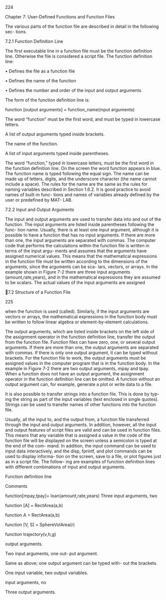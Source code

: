 224

Chapter 7: User-Defined Functions and Function Files

The various parts of the function file are described in detail in the following sec-
tions.

7.2.1 Function Definition Line

The first executable line in a function file must be the function definition line.
Otherwise the file is considered a script file. The function definition line:

• Defines the file as a function file

• Defines the name of the function

• Defines the number and order of the input and output arguments

The form of the function definition line is:

function [output arguments] = function_name(input arguments)

The word “function”
must be the first word,
and must be typed in
lowercase letters.

A list of output
arguments typed
inside brackets.

The name of
the function.

A list of input
arguments typed
inside parentheses.

The  word  “function,”  typed in  lowercase  letters,  must  be  the  first  word  in
the  function  definition  line.  On  the  screen  the  word  function  appears  in  blue.
The function name is typed following the equal sign. The name can be made up
of  letters,  digits,  and  the  underscore  character  (the  name  cannot  include  a
space).  The  rules  for  the  name  are  the  same  as  the  rules  for  naming  variables
described in Section 1.6.2. It is good practice to avoid names of built-in func-
tions and names of variables already defined by the user or predefined by MAT-
LAB.

7.2.2 Input and Output Arguments

The input and output arguments are used to transfer data into and out of the
function. The input arguments are listed inside parentheses following the func-
tion name. Usually, there is at least one input argument, although it is possible
to have a function that has no input arguments. If there are more than one, the
input arguments are separated with commas. The computer code that performs
the  calculations  within  the  function  file  is  written  in  terms  of  the  input  argu-
ments  and  assumes  that  the  arguments  have  assigned  numerical  values.  This
means  that  the  mathematical  expressions  in  the  function  file  must  be  written
according to the dimensions of the arguments, since the arguments can be sca-
lars, vectors, or arrays. In the example shown in Figure 7-2 there are three input
arguments (amount,rate,years), and in the mathematical expressions they
are assumed to be scalars. The actual values of the input arguments are assigned

7.2 Structure of a Function File

225

when the function is used (called). Similarly, if the input arguments are vectors
or arrays, the mathematical expressions in the function body must be written to
follow linear algebra or element-by-element calculations.

The output arguments, which are listed inside brackets on the left side of the
assignment operator in the function definition line, transfer the output from the
function file. Function files can have zero, one, or several output arguments. If
there are more than one, the output arguments are separated with commas. If
there  is  only  one  output  argument,  it  can  be  typed  without  brackets.  For  the
function file to work, the output arguments must be assigned values in the
computer program that is in the function body. In the example in Figure 7-2
there  are  two  output  arguments,  mpay  and  tpay.  When  a  function  does  not
have  an  output  argument,  the  assignment  operator  in  the  function  definition
line can be omitted. A function without an output argument can, for example,
generate a plot or write data to a file.

It is also possible to transfer strings into a function file. This is done by typ-
ing  the  string  as  part  of  the  input  variables  (text  enclosed  in  single  quotes).
Strings can be used to transfer names of other functions into the function file.

Usually,  all  the  input  to,  and  the  output  from,  a  function  file  transferred
through the input and output arguments. In addition, however, all the input and
output  features  of  script  files  are  valid  and  can  be  used  in  function  files.  This
means that any variable that is assigned a value in the code of the function file
will be displayed on the screen unless a semicolon is typed at the end of the com-
mand. In addition, the input command can be used to input data interactively,
and the disp, fprintf, and plot commands can be used to display informa-
tion on the screen, save to a file, or plot figures just as in a script file. The follow-
ing  are  examples  of  function  definition  lines  with  different  combinations  of
input and output arguments.

Function definition line

Comments

function[mpay,tpay]= loan(amount,rate,years) Three  input  arguments,  two

function [A] = RectArea(a,b)

function A = RectArea(a,b)

function [V, S] = SphereVolArea(r)

function trajectory(v,h,g)

output arguments.

Two input arguments, one out-
put argument.

Same  as  above;  one  output
argument  can  be  typed  with-
out the brackets.

One input variable, two output
variables.

input  arguments,  no

Three
output arguments.

